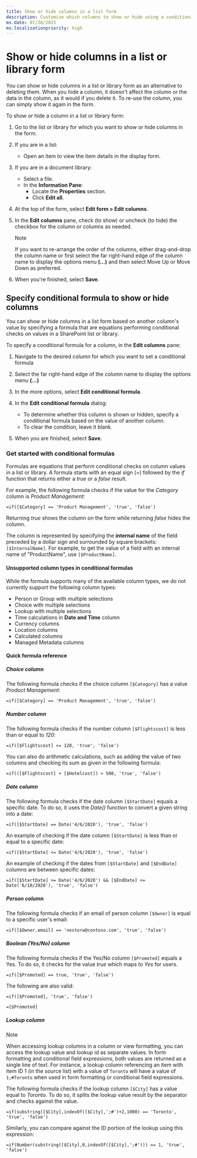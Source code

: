 ```yaml
---
title: Show or hide columns in a list form
description: Customize which columns to show or hide using a conditional formula in the list form by constructing a simple formula that are equations performing conditional checks on values in a SharePoint list or library.
ms.date: 07/28/2025
ms.localizationpriority: high
---
```


# Show or hide columns in a list or library form

You can show or hide columns in a list or library form as an alternative to deleting them. When you hide a column, it doesn't affect the column or the data in the column, as it would if you delete it. To re-use the column, you can simply show it again in the form.

To show or hide a column in a list or library form:

1. Go to the list or library for which you want to show or hide columns in the form.
1. If you are in a list:

    - Open an item to view the item details in the display form.

1. If you are in a document library:

    - Select a file.
    - In the **Information Pane**:
        - Locate the **Properties** section.
        - Click **Edit all**.

1. At the top of the form, select **Edit form > Edit columns**.
1. In the **Edit columns** pane, check (to show) or uncheck (to hide) the checkbox for the column or columns as needed.

    > [!NOTE]
    > If you want to re-arrange the order of the columns, either drag-and-drop the column name or first select the far right-hand edge of the column name to display the options menu **(...)** and then select Move Up or Move Down as preferred.

1. When you're finished, select **Save**.

## Specify conditional formula to show or hide columns

You can show or hide columns in a list form based on another column's value by specifying a formula that are equations performing conditional checks on values in a SharePoint list or library.

To specify a conditional formula for a column, in the **Edit columns** pane:

1. Navigate to the desired column for which you want to set a conditional formula
1. Select the far right-hand edge of the column name to display the options menu **(...)**
1. In the more options, select **Edit conditional formula**.
1. In the **Edit conditional formula** dialog:
    - To determine whether this column is shown or hidden, specify a conditional formula based on the value of another column.
    - To clear the condition, leave it blank.

1. When you are finished, select **Save**.

### Get started with conditional formulas

Formulas are equations that perform conditional checks on column values in a list or library. A formula starts with an equal sign (=) followed by the _if_ function that returns either a _true_ or a _false_ result.

For example, the following formula checks if the value for the *Category* column is *Product Management*:

```
=if([$Category] == 'Product Management', 'true', 'false')
```

Returning _true_ shows the column on the form while returning _false_ hides the column.

The column is represented by specifying the **internal name** of the field preceded by a dollar sign and surrounded by square brackets: `[$InternalName]`. For example, to get the value of a field with an internal name of "ProductName", use `[$ProductName]`.

#### Unsupported column types in conditional formulas

While the formula supports many of the available column types, we do not currently support the following column types:

- Person or Group with multiple selections
- Choice with multiple selections
- Lookup with multiple selections
- Time calculations in **Date and Time** column
- Currency columns
- Location columns
- Calculated columns
- Managed Metadata columns

#### Quick formula reference

##### Choice column

The following formula checks if the choice column `[$Category]` has a value *Product Management*:

```
=if([$Category] == 'Product Management', 'true', 'false')
```

##### Number column

The following formula checks if the number column `[$Flightscost]` is less than or equal to *120*:

```
=if([$Flightscost] <= 120, 'true', 'false')
```

You can also do arithmetic calculations, such as adding the value of two columns and checking its sum as given in the following formula:

```
=if(([$Flightscost] + [$Hotelcost]) > 500, 'true', 'false')
```

##### Date column

The following formula checks if the date column `[$StartDate]` equals a specific date. To do so, it uses the *Date()* function to convert a given string into a date:

```
=if([$StartDate] == Date('4/6/2020'), 'true', 'false')
```

An example of checking if the date column `[$StartDate]` is less than or equal to a specific date:

```
=if([$StartDate] <= Date('4/6/2020'), 'true', 'false')
```

An example of checking if the dates from `[$StartDate]` and `[$EndDate]` columns are between specific dates:

```
=if([$StartDate] >= Date('4/6/2020') && [$EndDate] <= Date('6/10/2020'), 'true', 'false')
```

##### Person column

The following formula checks if an email of person column `[$Owner]` is equal to a specific user's email:

```
=if([$Owner.email] == 'nestorw@contoso.com', 'true', 'false')
```

##### Boolean (Yes/No) column

The following formula checks if the Yes/No column `[$Promoted]` equals a Yes. To do so, it checks for the value _true_ which maps to _Yes_ for users.

```
=if([$Promoted] == true, 'true', 'false')
```

The following are also valid:

```
=if([$Promoted], 'true', 'false')
```

```
=[$Promoted]
```

##### Lookup column

> [!NOTE]
> When accessing lookup columns in a column or view formatting, you can access the lookup value and lookup id as separate values. In form formatting and conditional field expressions, both values are returned as a single line of text. For instance, a lookup column referencing an item with item ID 1 (in the source list) with a value of `Toronto` will have a value of `1;#Toronto` when used in form formatting or conditional field expressions.

The following formula checks if the lookup column `[$City]` has a value equal to *Toronto*. To do so, it splits the lookup value result by the separator and checks against the value.

```
=if(substring([$City],indexOf([$City],';#')+2,1000) == 'Toronto', 'true', 'false')
```

Similarly, you can compare against the ID portion of the lookup using this expression:

```
=if(Number(substring([$City],0,indexOf([$City],';#'))) == 1, 'true', 'false')
```
